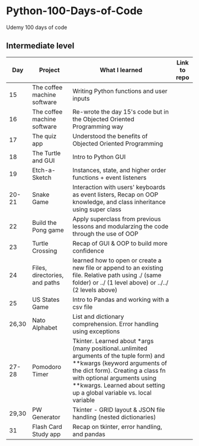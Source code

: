 # Python-100-Days-of-Code
Udemy 100 days of code 

## Intermediate level
|Day|Project|What I learned|Link to repo|
|---|-------|--------------|----|
|15|The coffee machine software|Writing Python functions and user inputs| 
|16|The coffee machine software|Re-wrote the day 15's code but in the Objected Oriented Programming way|
|17|The quiz app|Understood the benefits of Objected Oriented Programming|
|18|The Turtle and GUI|Intro to Python GUI|
|19|Etch-a-Sketch|Instances, state, and higher order functions + event listeners|
|20-21|Snake Game|Interaction with users' keyboards as event listers, Recap on OOP knowledge, and class inheritance using super class|
|22|Build	the Pong game|Apply superclass from previous lessons and modularzing the code through the use of OOP|
|23|Turtle Crossing|Recap of GUI & OOP to build more confidence|
|24|Files, directories, and paths|learned how to open or create a new file or append to an existing file. Relative path using ./ (same folder) or ../ (1 level above) or ../../ (2 levels above)| 
|25|US States Game|Intro to Pandas and working with a csv file|
|26,30|Nato Alphabet|List and dictionary comprehension. Error handling using exceptions|
|27-28|Pomodoro Timer|Tkinter. Learned about *args (many positional..unlimited arguments of the tuple form) and **kwargs (keyword arguments of the dict form). Creating a class fn with optional arguments using **kwargs. Learned about setting up a global variable vs. local variable|
|29,30|PW Generator|Tkinter - GRID layout & JSON file handling (nested dictionaries)|
|31|Flash Card Study app|Recap on tkinter, error handling, and pandas|
